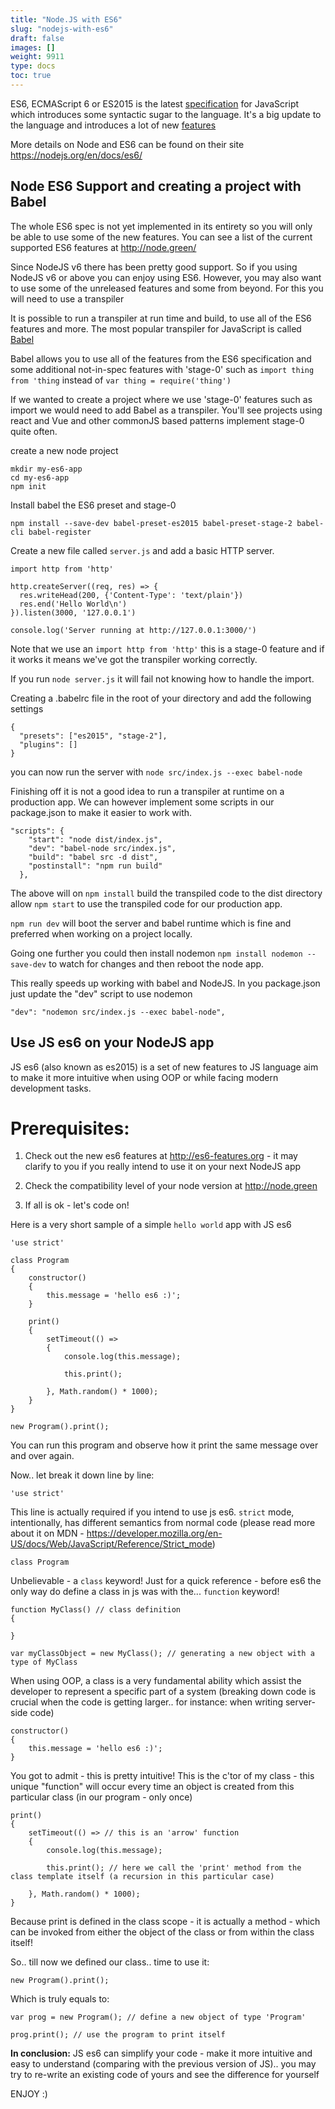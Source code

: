 ```yaml
---
title: "Node.JS with ES6"
slug: "nodejs-with-es6"
draft: false
images: []
weight: 9911
type: docs
toc: true
---
```


ES6, ECMAScript 6 or ES2015 is the latest [specification](http://www.ecma-international.org/ecma-262/6.0/) for JavaScript which introduces some syntactic sugar to the language. It's a big update to the language and introduces a lot of new [features](https://github.com/lukehoban/es6features)

More details on Node and ES6 can be found on their site https://nodejs.org/en/docs/es6/

## Node ES6 Support and creating a project with Babel
The whole ES6 spec is not yet implemented in its entirety so you will only be able to use some of the new features. You can see a list of the current supported ES6 features at http://node.green/

Since NodeJS v6 there has been pretty good support. So if you using NodeJS v6 or above you can enjoy using ES6. However, you may also want to use some of the unreleased features and some from beyond. For this you will need to use a transpiler 

It is possible to run a transpiler at run time and build, to use all of the ES6 features and more. The most popular transpiler for JavaScript is called [Babel](https://babeljs.io/)

Babel allows you to use all of the features from the ES6 specification and some additional not-in-spec features with 'stage-0' such as `import thing from 'thing` instead of `var thing = require('thing')`

If we wanted to create a project where we use 'stage-0' features such as import we would need to add Babel as a transpiler. You'll see projects using react and Vue and other commonJS based patterns implement stage-0 quite often.

create a new node project

    mkdir my-es6-app
    cd my-es6-app
    npm init

Install babel the ES6 preset and stage-0

```npm install --save-dev babel-preset-es2015 babel-preset-stage-2 babel-cli babel-register```

Create a new file called `server.js` and add a basic HTTP server.

    import http from 'http'
    
    http.createServer((req, res) => {
      res.writeHead(200, {'Content-Type': 'text/plain'})
      res.end('Hello World\n')
    }).listen(3000, '127.0.0.1')
    
    console.log('Server running at http://127.0.0.1:3000/')

Note that we use an `import http from 'http'` this is a stage-0 feature and if it works it means we've got the transpiler working correctly.

If you run `node server.js` it will fail not knowing how to handle the import.

Creating a .babelrc file in the root of your directory and add the following settings 

    {
      "presets": ["es2015", "stage-2"],
      "plugins": []
    }

you can now run the server with `node src/index.js --exec babel-node`

Finishing off it is not a good idea to run a transpiler at runtime on a production app. We can however implement some scripts in our package.json to make it easier to work with.

    "scripts": {
        "start": "node dist/index.js",
        "dev": "babel-node src/index.js",
        "build": "babel src -d dist",
        "postinstall": "npm run build"
      },

The above will on `npm install` build the transpiled code to the dist directory allow `npm start` to use the transpiled code for our production app.

`npm run dev` will boot the server and babel runtime which is fine and preferred when working on a project locally.

Going one further you could then install nodemon `npm install nodemon --save-dev` to watch for changes and then reboot the node app.

This really speeds up working with babel and NodeJS. In you package.json just update the "dev" script to use nodemon

```"dev": "nodemon src/index.js --exec babel-node",```

## Use JS es6 on your NodeJS app
JS es6 (also known as es2015) is a set of new features to JS language aim to make it more intuitive when using OOP or while facing modern development tasks.

Prerequisites:
==============

1. Check out the new es6 features at http://es6-features.org - it may clarify to you if you really intend to use it on your next NodeJS app

2. Check the compatibility level of your node version at http://node.green

3. If all is ok - let's code on!


Here is a very short sample of a simple `hello world` app with JS es6

    'use strict'
    
    class Program
    {
        constructor()
        {
            this.message = 'hello es6 :)';
        }
    
        print()
        {
            setTimeout(() =>
            {
                console.log(this.message);
                
                this.print();

            }, Math.random() * 1000);
        }
    }
    
    new Program().print();

You can run this program and observe how it print the same message over and over again.

Now.. let break it down line by line:

    'use strict'

This line is actually required if you intend to use js es6. `strict` mode, intentionally, has different semantics from normal code (please read more about it on MDN - https://developer.mozilla.org/en-US/docs/Web/JavaScript/Reference/Strict_mode)

    class Program

Unbelievable - a `class` keyword! Just for a quick reference - before es6 the only way do define a class in js was with the... `function` keyword!

    function MyClass() // class definition
    {
    
    }
    
    var myClassObject = new MyClass(); // generating a new object with a type of MyClass

When using OOP, a class is a very fundamental ability which assist the developer to represent a specific part of a system (breaking down code is crucial when the code is getting larger.. for instance: when writing server-side code)

    constructor()
    {
        this.message = 'hello es6 :)';
    }

You got to admit - this is pretty intuitive! This is the c'tor of my class - this unique "function" will occur every time an object is created from this particular class (in our program - only once)

    print()
    {
        setTimeout(() => // this is an 'arrow' function
        {
            console.log(this.message);
            
            this.print(); // here we call the 'print' method from the class template itself (a recursion in this particular case)

        }, Math.random() * 1000);
    }

Because print is defined in the class scope - it is actually a method - which can be invoked from either the object of the class or from within the class itself!

So.. till now we defined our class.. time to use it:

    new Program().print();

Which is truly equals to:

    var prog = new Program(); // define a new object of type 'Program'

    prog.print(); // use the program to print itself


**In conclusion:** JS es6 can simplify your code - make it more intuitive and easy to understand (comparing with the previous version of JS).. you may try to re-write an existing code of yours and see the difference for yourself

ENJOY :)


